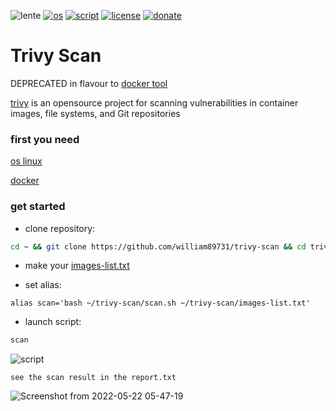 ![lente](https://user-images.githubusercontent.com/68069659/169600300-9e68d3e0-8406-4eb6-a641-88525646bad3.gif)
[![os](https://img.shields.io/badge/os-linux-red)](https://www.linux.org/)
[![script](https://img.shields.io/badge/script-bash-orange)](https://www.gnu.org/software/bash/)
[![license](https://img.shields.io/badge/license-Apache--2.0-yellowgreen)](https://apache.org/licenses/LICENSE-2.0)
[![donate](https://img.shields.io/badge/donate-wango-blue)](https://www.wango.org/donate.aspx)
# Trivy Scan

DEPRECATED in flavour to [docker tool](https://github.com/william89731/docker-tool)

[trivy](https://github.com/aquasecurity/trivy) is an opensource project for scanning  vulnerabilities in container images, file systems, and Git repositories

### first you need

[os linux](https://www.linux.org/pages/download/)

[docker](https://docs.docker.com/engine/install/)

### get started

- clone  repository:

```bash
cd ~ && git clone https://github.com/william89731/trivy-scan && cd trivy-scan
```
- make your [images-list.txt](https://github.com/william89731/trivy-scan/blob/main/images-list.txt)

- set alias:

``` alias scan='bash ~/trivy-scan/scan.sh ~/trivy-scan/images-list.txt' ```   

- launch script:

```bash
scan
```

![script](https://user-images.githubusercontent.com/68069659/169677210-5bfd94ef-386c-4a2c-aa4e-de102199c68d.gif)


```see the scan result in the report.txt```

![Screenshot from 2022-05-22 05-47-19](https://user-images.githubusercontent.com/68069659/169677557-1297453c-d3c2-43b2-b31f-8be551387dd2.png)












